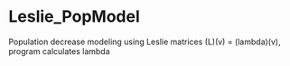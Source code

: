 # Leslie_PopModel
Population decrease modeling using Leslie matrices (L)(v) = (lambda)(v), program calculates lambda
